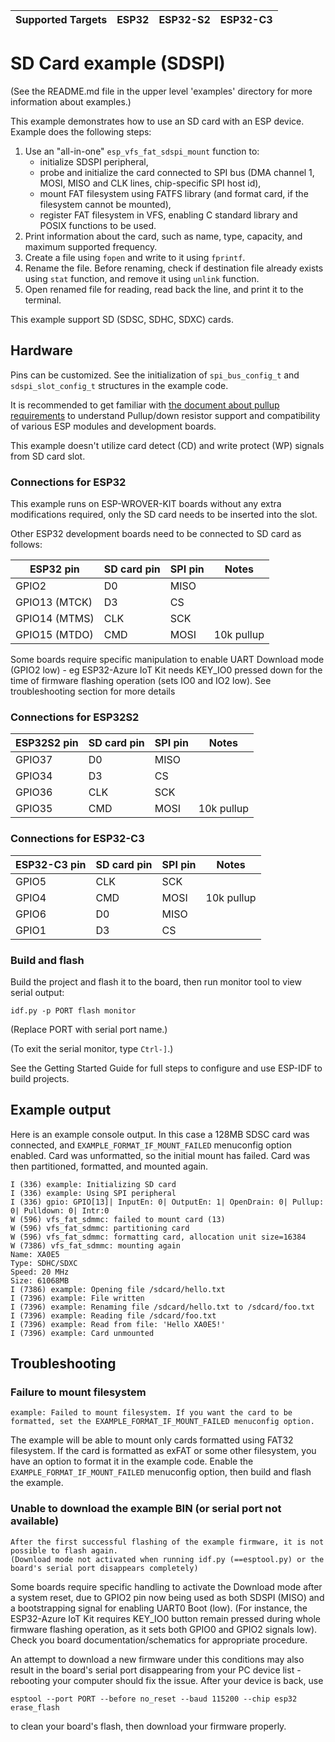 | Supported Targets | ESP32 | ESP32-S2 | ESP32-C3 |
| ----------------- | ----- | -------- | -------- |

# SD Card example (SDSPI)

(See the README.md file in the upper level 'examples' directory for more information about examples.)

This example demonstrates how to use an SD card with an ESP device. Example does the following steps:

1. Use an "all-in-one" `esp_vfs_fat_sdspi_mount` function to:
    - initialize SDSPI peripheral,
    - probe and initialize the card connected to SPI bus (DMA channel 1, MOSI, MISO and CLK lines, chip-specific SPI host id),
    - mount FAT filesystem using FATFS library (and format card, if the filesystem cannot be mounted),
    - register FAT filesystem in VFS, enabling C standard library and POSIX functions to be used.
2. Print information about the card, such as name, type, capacity, and maximum supported frequency.
3. Create a file using `fopen` and write to it using `fprintf`.
4. Rename the file. Before renaming, check if destination file already exists using `stat` function, and remove it using `unlink` function.
5. Open renamed file for reading, read back the line, and print it to the terminal.

This example support SD (SDSC, SDHC, SDXC) cards.

## Hardware

Pins can be customized. See the initialization of ``spi_bus_config_t`` and ``sdspi_slot_config_t`` structures in the example code.

It is recommended to get familiar with [the document about pullup requirements](https://docs.espressif.com/projects/esp-idf/en/latest/api-reference/peripherals/sd_pullup_requirements.html) to understand Pullup/down resistor support and compatibility of various ESP modules and development boards.

This example doesn't utilize card detect (CD) and write protect (WP) signals from SD card slot.

### Connections for ESP32

This example runs on ESP-WROVER-KIT boards without any extra modifications required, only the SD card needs to be inserted into the slot.

Other ESP32 development boards need to be connected to SD card as follows:

ESP32 pin     | SD card pin | SPI pin | Notes
--------------|-------------|---------|------------
GPIO2         | D0          | MISO    |
GPIO13 (MTCK) | D3          | CS      |
GPIO14 (MTMS) | CLK         | SCK     |
GPIO15 (MTDO) | CMD         | MOSI    | 10k pullup

Some boards require specific manipulation to enable UART Download mode (GPIO2 low) - eg ESP32-Azure IoT Kit needs KEY_IO0 pressed down for the time of firmware flashing operation (sets IO0 and IO2 low). See troubleshooting section for more details

### Connections for ESP32S2

ESP32S2 pin   | SD card pin | SPI pin | Notes
--------------|-------------|---------|------------
GPIO37        | D0          | MISO    |
GPIO34        | D3          | CS      |
GPIO36        | CLK         | SCK     |
GPIO35        | CMD         | MOSI    | 10k pullup

### Connections for ESP32-C3

ESP32-C3 pin  | SD card pin | SPI pin | Notes
--------------|-------------|---------|------------
GPIO5         | CLK         | SCK     |
GPIO4         | CMD         | MOSI    | 10k pullup
GPIO6        | D0          | MISO    |
GPIO1        | D3          | CS      |

### Build and flash

Build the project and flash it to the board, then run monitor tool to view serial output:

```
idf.py -p PORT flash monitor
```

(Replace PORT with serial port name.)

(To exit the serial monitor, type ``Ctrl-]``.)

See the Getting Started Guide for full steps to configure and use ESP-IDF to build projects.


## Example output

Here is an example console output. In this case a 128MB SDSC card was connected, and `EXAMPLE_FORMAT_IF_MOUNT_FAILED` menuconfig option enabled. Card was unformatted, so the initial mount has failed. Card was then partitioned, formatted, and mounted again.

```
I (336) example: Initializing SD card
I (336) example: Using SPI peripheral
I (336) gpio: GPIO[13]| InputEn: 0| OutputEn: 1| OpenDrain: 0| Pullup: 0| Pulldown: 0| Intr:0
W (596) vfs_fat_sdmmc: failed to mount card (13)
W (596) vfs_fat_sdmmc: partitioning card
W (596) vfs_fat_sdmmc: formatting card, allocation unit size=16384
W (7386) vfs_fat_sdmmc: mounting again
Name: XA0E5
Type: SDHC/SDXC
Speed: 20 MHz
Size: 61068MB
I (7386) example: Opening file /sdcard/hello.txt
I (7396) example: File written
I (7396) example: Renaming file /sdcard/hello.txt to /sdcard/foo.txt
I (7396) example: Reading file /sdcard/foo.txt
I (7396) example: Read from file: 'Hello XA0E5!'
I (7396) example: Card unmounted
```

## Troubleshooting

### Failure to mount filesystem

```
example: Failed to mount filesystem. If you want the card to be formatted, set the EXAMPLE_FORMAT_IF_MOUNT_FAILED menuconfig option.
```
The example will be able to mount only cards formatted using FAT32 filesystem. If the card is formatted as exFAT or some other filesystem, you have an option to format it in the example code. Enable the `EXAMPLE_FORMAT_IF_MOUNT_FAILED` menuconfig option, then build and flash the example.


### Unable to download the example BIN (or serial port not available)
```
After the first successful flashing of the example firmware, it is not possible to flash again. 
(Download mode not activated when running idf.py (==esptool.py) or the board's serial port disappears completely)
```

Some boards require specific handling to activate the Download mode after a system reset, due to GPIO2 pin now being used as both SDSPI (MISO) and a bootstrapping signal for enabling UART0 Boot (low).
(For instance, the ESP32-Azure IoT Kit requires KEY_IO0 button remain pressed during whole firmware flashing operation, as it sets both GPIO0 and GPIO2 signals low).
Check you board documentation/schematics for appropriate procedure.

An attempt to download a new firmware under this conditions may also result in the board's serial port disappearing from your PC device list - rebooting your computer should fix the issue. After your device is back, use

`esptool --port PORT --before no_reset --baud 115200 --chip esp32 erase_flash`

to clean your board's flash, then download your firmware properly.

